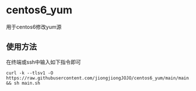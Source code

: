 # centos6_yum
用于centos6修改yum源

## 使用方法
在终端或ssh中输入如下指令即可
```
curl -k --tlsv1 -O https://raw.githubusercontent.com/jiongjiongJOJO/centos6_yum/main/main.sh && sh main.sh
```
